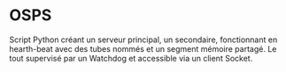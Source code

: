 # OSPS
 Script Python créant un serveur principal, un secondaire, fonctionnant en hearth-beat avec des tubes nommés et un segment mémoire partagé. Le tout supervisé par un Watchdog et accessible via un client Socket.
